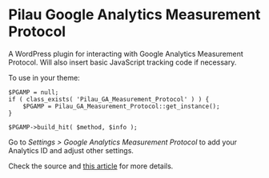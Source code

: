 Pilau Google Analytics Measurement Protocol
=======================

A WordPress plugin for interacting with Google Analytics Measurement Protocol. Will also insert basic JavaScript tracking code if necessary.

To use in your theme:

	$PGAMP = null;
	if ( class_exists( 'Pilau_GA_Measurement_Protocol' ) ) {
		$PGAMP = Pilau_GA_Measurement_Protocol::get_instance();
	}

	$PGAMP->build_hit( $method, $info );

Go to _Settings > Google Analytics Measurement Protocol_ to add your Analytics ID and adjust other settings.

Check the source and [this article](http://www.stumiller.me/implementing-google-analytics-measurement-protocol-in-php-and-wordpress/) for more details.